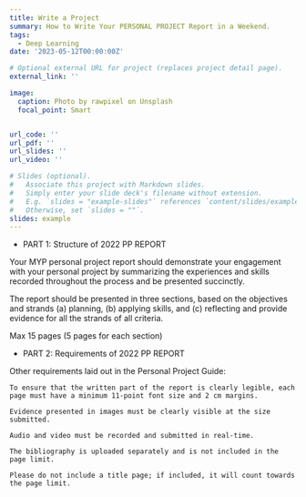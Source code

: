 ```yaml
---
title: Write a Project
summary: How to Write Your PERSONAL PROJECT Report in a Weekend.
tags:
  - Deep Learning
date: '2023-05-12T00:00:00Z'

# Optional external URL for project (replaces project detail page).
external_link: ''

image:
  caption: Photo by rawpixel on Unsplash
  focal_point: Smart


url_code: ''
url_pdf: ''
url_slides: ''
url_video: ''

# Slides (optional).
#   Associate this project with Markdown slides.
#   Simply enter your slide deck's filename without extension.
#   E.g. `slides = "example-slides"` references `content/slides/example-slides.md`.
#   Otherwise, set `slides = ""`.
slides: example
---
```

- PART 1: Structure of 2022 PP REPORT

Your MYP personal project report should demonstrate your engagement with your personal project by summarizing the experiences and skills recorded throughout the process and be presented succinctly. 

The report should be presented in three sections, based on the objectives and strands (a) planning, (b) applying skills, and (c) reflecting and provide evidence for all the strands of all criteria.

Max 15 pages (5 pages for each section)

- PART 2: Requirements of 2022 PP REPORT

Other requirements laid out in the Personal Project Guide:

    To ensure that the written part of the report is clearly legible, each page must have a minimum 11-point font size and 2 cm margins.

    Evidence presented in images must be clearly visible at the size submitted.

    Audio and video must be recorded and submitted in real-time.

    The bibliography is uploaded separately and is not included in the page limit.

    Please do not include a title page; if included, it will count towards the page limit.
